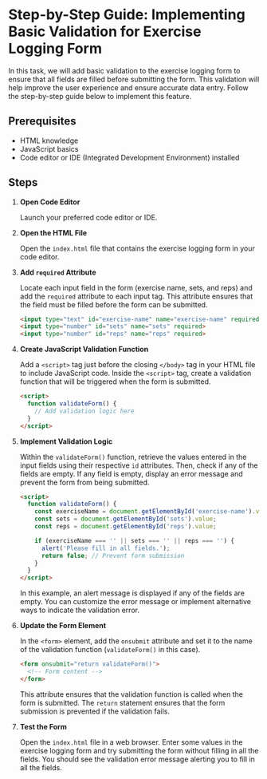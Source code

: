 # Step-by-Step Guide: Implementing Basic Validation for Exercise Logging Form

In this task, we will add basic validation to the exercise logging form to ensure that all fields are filled before submitting the form. This validation will help improve the user experience and ensure accurate data entry. Follow the step-by-step guide below to implement this feature.

## Prerequisites

- HTML knowledge
- JavaScript basics
- Code editor or IDE (Integrated Development Environment) installed

## Steps

1. **Open Code Editor**

   Launch your preferred code editor or IDE.

2. **Open the HTML File**

   Open the `index.html` file that contains the exercise logging form in your code editor.

3. **Add `required` Attribute**

   Locate each input field in the form (exercise name, sets, and reps) and add the `required` attribute to each input tag. This attribute ensures that the field must be filled before the form can be submitted.

   ```html
   <input type="text" id="exercise-name" name="exercise-name" required>
   <input type="number" id="sets" name="sets" required>
   <input type="number" id="reps" name="reps" required>
   ```

4. **Create JavaScript Validation Function**

   Add a `<script>` tag just before the closing `</body>` tag in your HTML file to include JavaScript code. Inside the `<script>` tag, create a validation function that will be triggered when the form is submitted.

   ```html
   <script>
     function validateForm() {
       // Add validation logic here
     }
   </script>
   ```

5. **Implement Validation Logic**

   Within the `validateForm()` function, retrieve the values entered in the input fields using their respective `id` attributes. Then, check if any of the fields are empty. If any field is empty, display an error message and prevent the form from being submitted.

   ```html
   <script>
     function validateForm() {
       const exerciseName = document.getElementById('exercise-name').value;
       const sets = document.getElementById('sets').value;
       const reps = document.getElementById('reps').value;

       if (exerciseName === '' || sets === '' || reps === '') {
         alert('Please fill in all fields.');
         return false; // Prevent form submission
       }
     }
   </script>
   ```

   In this example, an alert message is displayed if any of the fields are empty. You can customize the error message or implement alternative ways to indicate the validation error.

6. **Update the Form Element**

   In the `<form>` element, add the `onsubmit` attribute and set it to the name of the validation function (`validateForm()` in this case).

   ```html
   <form onsubmit="return validateForm()">
     <!-- Form content -->
   </form>
   ```

   This attribute ensures that the validation function is called when the form is submitted. The `return` statement ensures that the form submission is prevented if the validation fails.

7. **Test the Form**

   Open the `index.html` file in a web browser. Enter some values in the exercise logging form and try submitting the form without filling in all the fields. You should see the validation error message alerting you to fill in all the fields.

